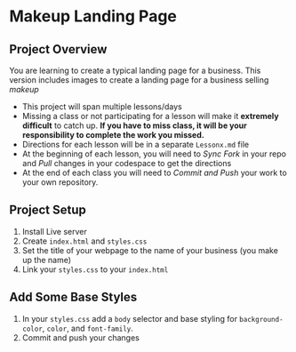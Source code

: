 # Makeup Landing Page

## Project Overview
You are learning to create a typical landing page for a business. This version includes images to create a landing page for a business selling *makeup*
- This project will span multiple lessons/days
- Missing a class or not participating for a lesson will make it **extremely difficult** to catch up. **If you have to miss class, it will be your responsibility to complete the work you missed.**
- Directions for each lesson will be in a separate ```Lessonx.md``` file
- At the beginning of each lesson, you will need to *Sync Fork* in your repo and *Pull* changes in your codespace to get the directions
- At the end of each class you will need to *Commit and Push* your work to your own repository.

## Project Setup
1. Install Live server
2. Create ```index.html``` and ```styles.css```
3. Set the title of your webpage to the name of your business (you make up the name)
4. Link your ```styles.css``` to your ```index.html```

## Add Some Base Styles
1. In your ```styles.css``` add a ```body``` selector and base styling for ```background-color```, ```color```, and ```font-family```. 
2. Commit and push your changes
